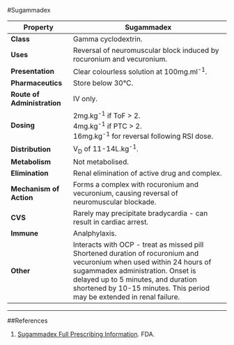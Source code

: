 #Sugammadex

|Property|Sugammadex
|--|--|
|**Class**|Gamma cyclodextrin.
|**Uses**| Reversal of neuromuscular block induced by rocuronium and vecuronium.
|**Presentation**|Clear colourless solution at 100mg.ml<sup>-1</sup>.
|**Pharmaceutics**|Store below 30°C.
|**Route of Administration**|IV only.
|**Dosing**| 2mg.kg<sup>-1</sup> if ToF > 2. <br> 4mg.kg<sup>-1</sup> if PTC > 2. <br> 16mg.kg<sup>-1</sup> for reversal following RSI dose.
|**Distribution**|V<sub>D</sub> of 11-14L.kg<sup>-1</sup>.
|**Metabolism**|Not metabolised.
|**Elimination**|Renal elimination of active drug and complex.
|**Mechanism of Action**|Forms a complex with rocuronium and vecuronium, causing reversal of neuromuscular blockade.
|**CVS**|Rarely may precipitate bradycardia - can result in cardiac arrest.
|**Immune**|Analphylaxis.
|**Other**|Interacts with OCP - treat as missed pill <br> Shortened duration of rocuronium and vecuronium when used within 24 hours of sugammadex administration. Onset is delayed up to 5 minutes, and duration shortened by 10-15 minutes. This period may be extended in renal failure.


---

##References
1. [Sugammadex Full Prescribing Information](https://www.accessdata.fda.gov/drugsatfda_docs/label/2015/022225lbl.pdf). FDA.
